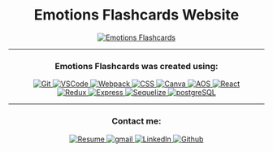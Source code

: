 <h1 align="center">Emotions Flashcards Website</h1>

<div align="center">
<a href="https://emotionsflashcards.com/">
    <img alt="Emotions Flashcards" src="public/piccies/emotionFlashcards.svg" />
  </a>
</div>

---

<h3 align="center">Emotions Flashcards was created using:</h3>

<div align="center">
<a href="https://git-scm.com/">
    <img alt="Git" src="https://img.shields.io/badge/git-%23F05033.svg?style=for-the-badge&logo=git&logoColor=white" />
  </a>
<a href="https://code.visualstudio.com/">
    <img alt="VSCode" src="https://img.shields.io/badge/Visual%20Studio%20Code-0078d7.svg?style=for-the-badge&logo=visual-studio-code&logoColor=white" />
  </a>
<a href="https://webpack.js.org/">
    <img alt="Webpack" src="https://img.shields.io/badge/webpack-%238DD6F9.svg?style=for-the-badge&logo=webpack&logoColor=black" />
  </a>
<a href="https://developer.mozilla.org/en-US/docs/Web/CSS">
    <img alt="CSS" src="https://img.shields.io/badge/CSS-239120?&style=for-the-badge&logo=css3&logoColor=white" />
  </a>
  <a href="https://www.canva.com/">
    <img alt="Canva" src="https://img.shields.io/badge/Canva-%2300C4CC.svg?style=for-the-badge&logo=Canva&logoColor=white" />
  </a>
  <a href="https://www.npmjs.com/package/aos">
    <img alt="AOS" src="https://img.shields.io/badge/library-AOS-ff69b4?logo=appveyor&style=for-the-badge" />
  </a>
  <a href="https://react.dev/">
    <img alt="React" src="https://img.shields.io/badge/react-%2320232a.svg?style=for-the-badge&logo=react&logoColor=%2361DAFB" />
  </a>
  </br>
  <a href="https://redux.js.org/">
    <img alt="Redux" src="https://img.shields.io/badge/Redux-593D88?style=for-the-badge&logo=redux&logoColor=white" />
  </a>
  <a href="https://expressjs.com/">
    <img alt="Express" src="https://img.shields.io/badge/express.js-%23404d59.svg?style=for-the-badge&logo=express&logoColor=%2361DAFB" />
  </a>
  <a href="https://sequelize.org/">
    <img alt="Sequelize" src="https://img.shields.io/badge/sequelize-323330?style=for-the-badge&logo=sequelize&logoColor=blue" />
  </a>
  <a href="https://www.postgresql.org/">
    <img alt="postgreSQL" src="https://img.shields.io/badge/PostgreSQL-316192?style=for-the-badge&logo=postgresql&logoColor=white" />
  </a>
</div>

---

<h3 align="center">Contact me:</h3>

<div align="center">
<a href="https://github.com/sllozier/resume/raw/main/sarah_lozier_resume%20.pdf">
    <img alt="Resume" src="https://shields.io/badge/resume-pdf-blueviolet?logo=appveyor&style=for-the-badge" />
  </a>
<a href="mailto:sarah.lozier@gmail.com">
    <img alt="gmail" src="https://img.shields.io/badge/Gmail-D14836?style=for-the-badge&logo=gmail&logoColor=white" />
  </a>
<a href="https://www.linkedin.com/in/sarah-l-lozier/">
    <img alt="LinkedIn" src="https://img.shields.io/badge/linkedin-%230077B5.svg?style=for-the-badge&logo=linkedin&logoColor=white" />
  </a>
  <a href="https://github.com/sllozier">
    <img alt="Github" src="https://img.shields.io/badge/github-%23121011.svg?style=for-the-badge&logo=github&logoColor=white" />
  </a>
</div>

